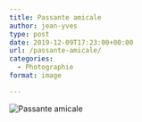 ```yaml
---
title: Passante amicale
author: jean-yves
type: post
date: 2019-12-09T17:23:00+00:00
url: /passante-amicale/
categories:
  - Photographie
format: image

---
```

![Passante amicale](./dsc9354.jpg)